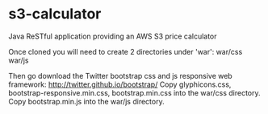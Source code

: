 s3-calculator
=============

Java ReSTful application providing an AWS S3 price calculator 


Once cloned you will need to create 2 directories under 'war':
war/css
war/js

Then go download the Twitter bootstrap css and js responsive web framework: http://twitter.github.io/bootstrap/
Copy glyphicons.css, bootstrap-responsive.min.css, bootstrap.min.css into the war/css directory.
Copy bootstrap.min.js into the war/js directory.
